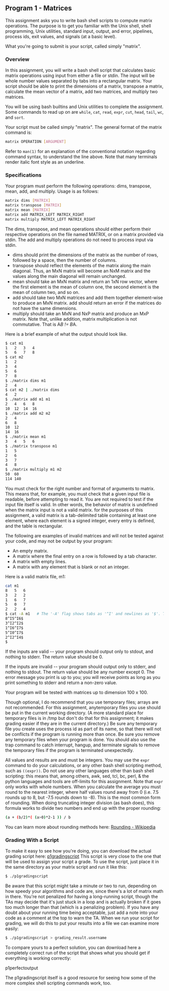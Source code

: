 ## Program 1 - Matrices
This assignment asks you to write bash shell scripts to compute matrix operations. The purpose is to get you familiar with the Unix shell, shell programming, Unix utilities, standard input, output, and error, pipelines, process ids, exit values, and signals (at a basic level).

What you're going to submit is your script, called simply "matrix".

### Overview
In this assignment, you will write a bash shell script that calculates basic matrix operations using input from either a file or stdin. The input will be whole number values separated by tabs into a rectangular matrix. Your script should be able to print the dimensions of a matrix, transpose a matrix, calculate the mean vector of a matrix, add two matrices, and multiply two matrices.

You will be using bash builtins and Unix utilities to complete the assignment. Some commands to read up on are `while`, `cat`,  `read`, `expr`, `cut`, `head`,  `tail`, `wc`, and `sort`.

Your script must be called simply "matrix". The general format of the matrix command is:
```bash
matrix OPERATION [ARGUMENT]
```
Refer to `man(1)` for an explanation of the conventional notation regarding command syntax, to understand the line above. Note that many terminals render italic font style as an underline.

### Specifications
Your program must perform the following operations: dims, transpose, mean, add, and multiply. Usage is as follows:
```bash
matrix dims [MATRIX]
matrix transpose [MATRIX]
matrix mean [MATRIX]
matrix add MATRIX_LEFT MATRIX_RIGHT
matrix multiply MATRIX_LEFT MATRIX_RIGHT
```
The dims, transpose, and mean operations should either perform their respective operations on the file named MATRIX, or on a matrix provided via stdin. The add and multiply operations do not need to process input via stdin.
 - dims should print the dimensions of the matrix as the number of rows, followed by a space, then the number of columns.
 - transpose should reflect the elements of the matrix along the main diagonal. Thus, an MxN matrix will become an NxM matrix and the values along the main diagonal will remain unchanged.
 - mean should take an MxN matrix and return an 1xN row vector, where the first element is the mean of column one, the second element is the mean of column two, and so on.
 - add should take two MxN matrices and add them together element-wise to produce an MxN matrix. add should return an error if the matrices do not have the same dimensions.
 - multiply should take an MxN and NxP matrix and produce an MxP matrix. Note that, unlike addition, matrix multiplication is not commutative. That is A*B != B*A.

Here is a brief example of what the output should look like.

```bash
$ cat m1
1	2	3	4
5	6	7	8
$ cat m2
1	2
3	4
5	6
7	8
$ ./matrix dims m1
2	4
$ cat m2 | ./matrix dims
4	2
$ ./matrix add m1 m1
2	4	6	8
10	12	14	16
$ ./matrix add m2 m2
2	4
6	8
10	12
14	16
$ ./matrix mean m1
3	4	5	6
$ ./matrix transpose m1
1	5
2	6
3	7
4	8
$ ./matrix multiply m1 m2
50	60
114	140
```

You must check for the right number and format of arguments to matrix. This means that, for example, you must check that a given input file is readable, before attempting to read it. You are not required to test if the input file itself is valid. In other words, the behavior of matrix is undefined when the matrix input is not a valid matrix. for the purposes of this assignment, a valid matrix is a tab-delimited table containing at least one element, where each element is a signed integer, every entry is defined, and the table is rectangular.

The following are examples of invalid matrices and will not be tested against your code, and may not be output by your program:

   - An empty matrix.
   - A matrix where the final entry on a row is followed by a tab character.
   - A matrix with empty lines.
   - A matrix with any element that is blank or not an integer.

Here is a valid matrix file, m1:
```bash
cat m1
8	5	6
3	2	2
1	6	7
5	0	7
2	2	4
$ cat -A m1   # The '-A' flag shows tabs as '^I' and newlines as '$'. This is a good way to check correctness.
8^I5^I6$
3^I2^I2$
1^I6^I7$
5^I0^I7$
2^I2^I4$
$
```
If the inputs are valid -- your program should output only to stdout, and nothing to stderr. The return value should be 0.

If the inputs are invalid -- your program should output only to stderr, and nothing to stdout. The return value should be any number except 0. The error message you print is up to you; you will receive points as long as you print something to stderr and return a non-zero value.

Your program will be tested with matrices up to dimension 100 x 100.

Though optional, I do recommend that you use temporary files; arrays are not recommended. For this assignment, anytemporary files you use should be put in the current working directory. (A more standard place for temporary files is in /tmp but don't do that for this assignment; it makes grading easier if they are in the current directory.) Be sure any temporary file you create uses the process id as part of its name, so that there will not be conflicts if the program is running more than once. Be sure you remove any temporary files when your program is done. You should also use the trap command to catch interrupt, hangup, and terminate signals to remove the temporary files if the program is terminated unexpectedly.

All values and results are and must be integers. You may use the `expr`  command to do your calculations, or any other bash shell scripting method, such as `((expr))`. Do not use any other languages other than bash shell scripting: this means that, among others, awk, sed, tcl, bc, perl, & the python languages and tools are off-limits for this assignment. Note that `expr` only works with whole numbers. When you calculate the average you must round to the nearest integer, where half values round away from 0 (i.e. 7.5 rounds up to 8, but -7.5 rounds down to -8). This is the most common form of rounding. When doing truncating integer division (as bash does), this formula works to divide two numbers and end up with the proper rounding:
```bash
(a + (b/2)*( (a>0)*2-1 )) / b
```
You can learn more about rounding methods here:
[Rounding - Wikipedia](https://en.wikipedia.org/wiki/Rounding#Round_half_away_from_zero)

### Grading With a Script
To make it easy to see how you're doing, you can download the actual grading script here:
[p1gradingscript](./p1gradingscript)
This script is very close to the one that will be used to assign your script a grade. To use the script, just place it in the same directory as your matrix script and run it like this:
```bash
$ ./p1gradingscript
```
Be aware that this script might take a minute or two to run, depending on how speedy your algorithms and code are, since there's a lot of matrix math in there. You're not penalized for having a long-running script, though the TAs may decide that it's just stuck in a loop and is actually broken if it goes too much longer than that (which is a penalizing problem). If you have any doubt about your running time being acceptable, just add a note into your code as a comment at the top to warn the TA. When we run your script for grading, we will do this to put your results into a file we can examine more easily:
```bash
$ ./p1gradingscript > grading_result.username
```
To compare yours to a perfect solution, you can download here a completely correct run of the script that shows what you should get if everything is working correctly:

p1perfectoutput

The p1gradingscript itself is a good resource for seeing how some of the more complex shell scripting commands work, too.